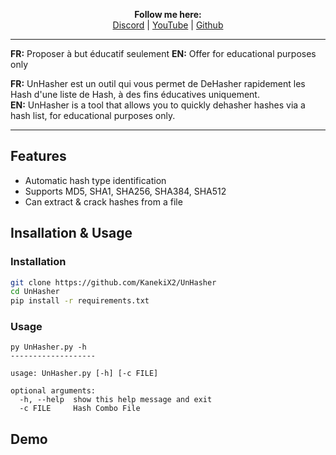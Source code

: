 <p align='center'>
  <b>Follow me here:</b><br>
  <a href="https://discord.gg/kjdsvNqJff">Discord</a> |
  <a href="https://www.youtube.com/channel/UCdIuioH8MzwMD88XGkliupA">YouTube</a> |
  <a href="https://github.com/KanekiX2">Github</a>
</p>

--- 

**FR:** Proposer à but éducatif seulement
**EN:** Offer for educational purposes only


**FR:** UnHasher est un outil qui vous permet de DeHasher rapidement les Hash d'une liste de Hash, à des fins éducatives uniquement.  
**EN:** UnHasher is a tool that allows you to quickly dehasher hashes via a hash list, for educational purposes only.  

---   

## Features
- Automatic hash type identification
- Supports MD5, SHA1, SHA256, SHA384, SHA512
- Can extract & crack hashes from a file

## Insallation & Usage
### Installation
```bash
git clone https://github.com/KanekiX2/UnHasher
cd UnHasher
pip install -r requirements.txt
```
### Usage
```
py UnHasher.py -h
-------------------

usage: UnHasher.py [-h] [-c FILE]

optional arguments:
  -h, --help  show this help message and exit
  -c FILE     Hash Combo File
```


## Demo
